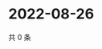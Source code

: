 # 2022-08-26

共 0 条

<!-- BEGIN WEIBO -->
<!-- 最后更新时间 Fri Aug 26 2022 23:18:51 GMT+0800 (China Standard Time) -->

<!-- END WEIBO -->
